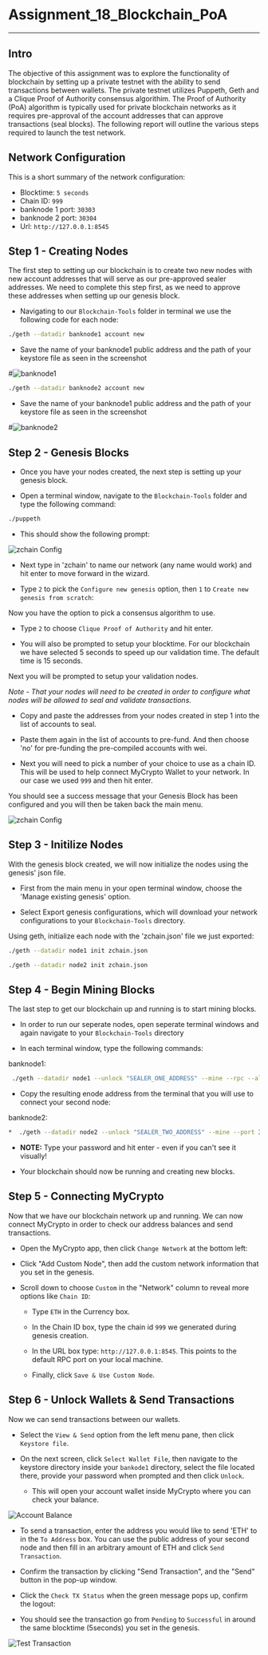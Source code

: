 # Assignment_18_Blockchain_PoA

---

## Intro 
The objective of this assignment was to explore the functionality of blockchain by setting up a private testnet with the ability to send transactions between wallets. The private testnet utilizes Puppeth, Geth and a Clique Proof of Authority consensus algorithim. The Proof of Authority (PoA) algorithm is typically used for private blockchain networks as it requires pre-approval of the account addresses that can approve transactions (seal blocks).  The following report will outline the various steps required to launch the test network.

## Network Configuration
This is a short summary of the network configuration:

* Blocktime: `5 seconds`
* Chain ID: `999`
* banknode 1 port: `30303`
* banknode 2 port: `30304`
* Url: `http://127.0.0.1:8545`


## Step 1 - Creating Nodes
The first step to setting up our blockchain is to create two new nodes with new account addresses that will serve as our pre-approved sealer addresses. We need to complete this step first, as we need to approve these addresses when setting up our genesis block. 

* Navigating to our `Blockchain-Tools` folder in terminal we use the following code for each node:

```bash
./geth --datadir banknode1 account new
```

* Save the name of your banknode1 public address and the path of your keystore file as seen in the screenshot

#![banknode1](Screenshots/banknode1.png)

```bash
./geth --datadir banknode2 account new
``` 

* Save the name of your banknode1 public address and the path of your keystore file as seen in the screenshot

#![banknode2](Screenshots/banknode2.png)

## Step 2 - Genesis Blocks
* Once you have your nodes created, the next step is setting up your genesis block. 

* Open a terminal window, navigate to the `Blockchain-Tools` folder and type the following command:

 ```bash
 ./puppeth
 ```
* This should show the following prompt:

![zchain Config](Screenshots/zchain_config1.png)


* Next type in 'zchain' to name our network (any name would work) and hit enter to move forward in the wizard.

* Type `2` to pick the `Configure new genesis` option, then `1` to `Create new genesis from scratch`:

Now you have the option to pick a consensus algorithm to use.

* Type `2` to choose `Clique Proof of Authority` and hit enter. 

*  You will also be prompted to setup your blocktime. For our blockchain we have selected 5 seconds to speed up our validation time. The default time is 15 seconds. 

Next you will be prompted to setup your validation nodes.

*Note - That your nodes will need to be created in order to configure what nodes will be allowed to seal and validate transactions.*

* Copy and paste the addresses from your nodes created in step 1 into the list of accounts to seal.  

* Paste them again in the list of accounts to pre-fund. And then choose 'no' for pre-funding the pre-compiled accounts with wei. 

* Next you will need to pick a number of your choice to use as a chain ID. This will be used to help connect MyCrypto Wallet to your network. In our case we used `999` and then hit enter.

You should see a success message that your Genesis Block has been configured and you will then be taken back the main menu. 

![zchain Config](Screenshots/zchain_config2.png)



## Step 3 - Initilize Nodes

With the genesis block created, we will now initialize the nodes using the genesis' json file.

* First from the main menu in your open terminal window, choose the 'Manage existing genesis' option.

* Select Export genesis configurations, which will download your network configurations to your `Blockchain-Tools` directory.   

Using geth, initialize each node with the 'zchain.json' file we just exported:

```bash
./geth --datadir node1 init zchain.json
```

```bash
./geth --datadir node2 init zchain.json
```


## Step 4 - Begin Mining Blocks
The last step to get our blockchain up and running is to start mining blocks. 

* In order to run our seperate nodes, open seperate terminal windows and again navigate to your `Blockchain-Tools` directory

* In each terminal window, type the following commands: 

banknode1:
```bash
 ./geth --datadir node1 --unlock "SEALER_ONE_ADDRESS" --mine --rpc --allow-insecure-unlock
 ```

* Copy the resulting enode address from the terminal that you will use to connect your second node:

banknode2:
 ```bash
 *  ./geth --datadir node2 --unlock "SEALER_TWO_ADDRESS" --mine --port 30304 --bootnodes "enode://SEALER_ONE_ENODE_ADDRESS@127.0.0.1:30303" --ipcdisable --allow-insecure-unlock
 ```

* **NOTE:** Type your password and hit enter - even if you can't see it visually!

* Your blockchain should now be running and creating new blocks.

## Step 5 - Connecting MyCrypto 
Now that we have our blockchain network up and running. We can now connect MyCrypto in order to check our address balances and send transactions.

* Open the MyCrypto app, then click `Change Network` at the bottom left:

* Click "Add Custom Node", then add the custom network information that you set in the genesis.

* Scroll down to choose `Custom` in the "Network" column to reveal more options like `Chain ID`:

    * Type `ETH` in the Currency box.
    
    * In the Chain ID box, type the chain id `999` we generated during genesis creation.

    * In the URL box type: `http://127.0.0.1:8545`.  This points to the default RPC port on your local machine.

    * Finally, click `Save & Use Custom Node`. 

## Step 6 - Unlock Wallets & Send Transactions
Now we can send transactions between our wallets. 

* Select the `View & Send` option from the left menu pane, then click `Keystore file`.

* On the next screen, click `Select Wallet File`, then navigate to the keystore directory inside your `bankode1` directory, select the file located there, provide your password when prompted and then click `Unlock`.

    * This will open your account wallet inside MyCrypto where you can check your balance. 

![Account Balance](Screenshots/account_balance.png)
    
* To send a transaction, enter the address you would like to send 'ETH' to in the `To Address` box. You can use the public address of your second node and then fill in an arbitrary amount of ETH and click `Send Transaction`.

* Confirm the transaction by clicking "Send Transaction", and the "Send" button in the pop-up window.  

* Click the `Check TX Status` when the green message pops up, confirm the logout:

* You should see the transaction go from `Pending` to `Successful` in around the same blocktime (5seconds) you set in the genesis.

![Test Transaction](Screenshots/test_transaction.png)




